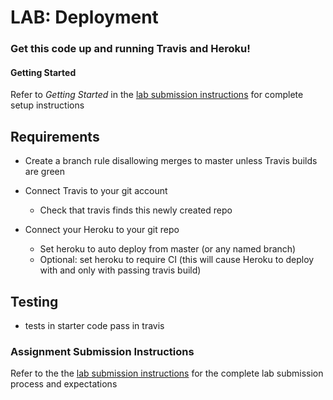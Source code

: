 # LAB: Deployment

### Get this code up and running Travis and Heroku!

#### Getting Started
Refer to *Getting Started* in the [lab submission instructions]((../../../reference/submission-instructions/labs/README.md)) for complete setup instructions

## Requirements

- Create a branch rule disallowing merges to master unless Travis builds are green

- Connect Travis to your git account
  - Check that travis finds this newly created repo

- Connect your Heroku to your git repo
  - Set heroku to auto deploy from master (or any named branch)
  - Optional: set heroku to require CI (this will cause Heroku to deploy with and only with passing travis build)

## Testing
* tests in starter code pass in travis

### Assignment Submission Instructions
Refer to the the [lab submission instructions]((../../../reference/submission-instructions/labs/README.md)) for the complete lab submission process and expectations
